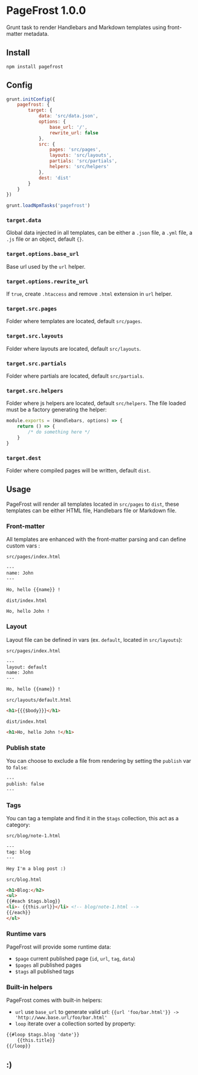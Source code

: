 # PageFrost 1.0.0

Grunt task to render Handlebars and Markdown templates using front-matter metadata.


## Install

```shell
npm install pagefrost
```


## Config

```js
grunt.initConfig({
	pagefrost: {
		target: {
			data: 'src/data.json',
			options: {
				base_url: '/',
				rewrite_url: false
			},
			src: {
				pages: 'src/pages',
				layouts: 'src/layouts',
				partials: 'src/partials',
				helpers: 'src/helpers'
			},
			dest: 'dist'
		}
	}
})

grunt.loadNpmTasks('pagefrost')
```

### `target.data`

Global data injected in all templates, can be either a `.json` file, a `.yml` file, a `.js` file or an object, default `{}`.

### `target.options.base_url`

Base url used by the `url` helper.

### `target.options.rewrite_url`

If `true`, create `.htaccess` and remove `.html` extension in `url` helper.

### `target.src.pages`

Folder where templates are located, default `src/pages`.

### `target.src.layouts`

Folder where layouts are located, default `src/layouts`.

### `target.src.partials`

Folder where partials are located, default `src/partials`.

### `target.src.helpers`

Folder where js helpers are located, default `src/helpers`.
The file loaded must be a factory generating the helper:

```js
module.exports = (Handlebars, options) => {
	return () => {
		/* do something here */
	}
}
```

### `target.dest`

Folder where compiled pages will be written, default `dist`.


## Usage

PageFrost will render all templates located in `src/pages` to `dist`, these templates can be either HTML file, Handlebars file or Markdown file.

### Front-matter

All templates are enhanced with the front-matter parsing and can define custom vars :

`src/pages/index.html`
```html
---
name: John
---

Ho, hello {{name}} !
```

`dist/index.html`
```html
Ho, hello John !
```

### Layout

Layout file can be defined in vars (ex. `default`, located in `src/layouts`):

`src/pages/index.html`
```html
---
layout: default
name: John
---

Ho, hello {{name}} !
```

`src/layouts/default.html`
```html
<h1>{{{$body}}}</h1>
```

`dist/index.html`
```html
<h1>Ho, hello John !</h1>
```

### Publish state

You can choose to exclude a file from rendering by setting the `publish` var to `false`:

```html
---
publish: false
---
```

### Tags

You can tag a template and find it in the `$tags` collection, this act as a category:

`src/blog/note-1.html`
```html
---
tag: blog
---

Hey I'm a blog post :)
```

`src/blog.html`
```html
<h1>Blog:</h2>
<ul>
{{#each $tags.blog}}
<li>- {{this.url}}</li> <!-- blog/note-1.html -->
{{/each}}
</ul>
```

### Runtime vars

PageFrost will provide some runtime data:
- `$page` current published page (`id`, `url`, `tag`, `data`)
- `$pages` all published pages
- `$tags` all published tags

### Built-in helpers

PageFrost comes with built-in helpers:
- `url` use `base_url` to generate valid url: `{{url 'foo/bar.html'}} -> 'http://www.base.url/foo/bar.html'`
- `loop` iterate over a collection sorted by property:
```html
{{#loop $tags.blog 'date'}}
	{{this.title}}
{{/loop}}
```

## :)
